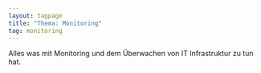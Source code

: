 ```yaml
---
layout: tagpage
title: "Thema: Monitoring"
tag: monitoring
---
```


Alles was mit Monitoring und dem Überwachen von IT Infrastruktur zu tun hat.
